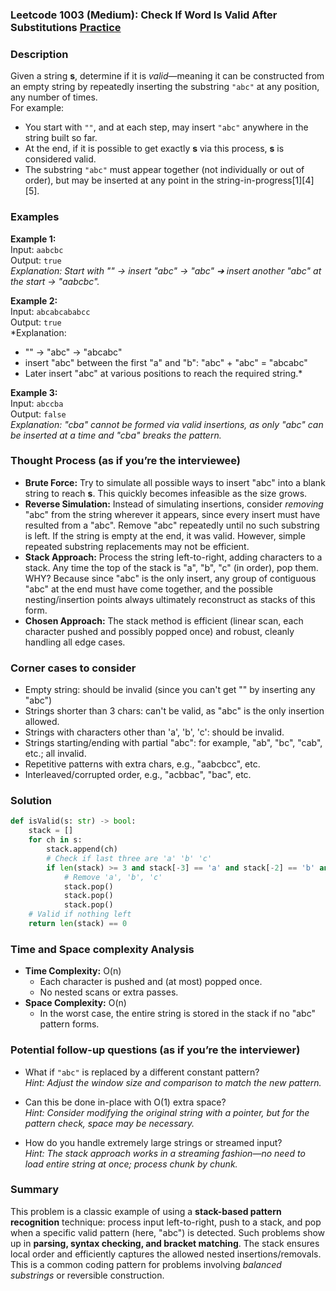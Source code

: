 ### Leetcode 1003 (Medium): Check If Word Is Valid After Substitutions [Practice](https://leetcode.com/problems/check-if-word-is-valid-after-substitutions)

### Description  
Given a string **s**, determine if it is *valid*—meaning it can be constructed from an empty string by repeatedly inserting the substring `"abc"` at any position, any number of times.  
For example:  
- You start with `""`, and at each step, may insert `"abc"` anywhere in the string built so far.  
- At the end, if it is possible to get exactly **s** via this process, **s** is considered valid.  
- The substring `"abc"` must appear together (not individually or out of order), but may be inserted at any point in the string-in-progress[1][4][5].

### Examples  

**Example 1:**  
Input: `aabcbc`  
Output: `true`  
*Explanation: Start with "" → insert "abc" → "abc" ➔ insert another "abc" at the start → "aabcbc".*

**Example 2:**  
Input: `abcabcababcc`  
Output: `true`  
*Explanation:  
- "" → "abc" → "abcabc"  
- insert "abc" between the first "a" and "b": "abc" + "abc" = "abcabc"  
- Later insert "abc" at various positions to reach the required string.*

**Example 3:**  
Input: `abccba`  
Output: `false`  
*Explanation: "cba" cannot be formed via valid insertions, as only "abc" can be inserted at a time and "cba" breaks the pattern.*

### Thought Process (as if you’re the interviewee)  
- **Brute Force:** Try to simulate all possible ways to insert "abc" into a blank string to reach **s**. This quickly becomes infeasible as the size grows.
- **Reverse Simulation:** Instead of simulating insertions, consider *removing* "abc" from the string wherever it appears, since every insert must have resulted from a "abc". Remove "abc" repeatedly until no such substring is left. If the string is empty at the end, it was valid. However, simple repeated substring replacements may not be efficient.
- **Stack Approach:** Process the string left-to-right, adding characters to a stack. Any time the top of the stack is "a", "b", "c" (in order), pop them. WHY? Because since "abc" is the only insert, any group of contiguous "abc" at the end must have come together, and the possible nesting/insertion points always ultimately reconstruct as stacks of this form.  
- **Chosen Approach:** The stack method is efficient (linear scan, each character pushed and possibly popped once) and robust, cleanly handling all edge cases.

### Corner cases to consider  
- Empty string: should be invalid (since you can't get "" by inserting any "abc")
- Strings shorter than 3 chars: can't be valid, as "abc" is the only insertion allowed.
- Strings with characters other than 'a', 'b', 'c': should be invalid.
- Strings starting/ending with partial "abc": for example, "ab", "bc", "cab", etc.; all invalid.
- Repetitive patterns with extra chars, e.g., "aabcbcc", etc.
- Interleaved/corrupted order, e.g., "acbbac", "bac", etc.

### Solution

```python
def isValid(s: str) -> bool:
    stack = []
    for ch in s:
        stack.append(ch)
        # Check if last three are 'a' 'b' 'c'
        if len(stack) >= 3 and stack[-3] == 'a' and stack[-2] == 'b' and stack[-1] == 'c':
            # Remove 'a', 'b', 'c'
            stack.pop()
            stack.pop()
            stack.pop()
    # Valid if nothing left
    return len(stack) == 0
```

### Time and Space complexity Analysis  

- **Time Complexity:** O(n)
  - Each character is pushed and (at most) popped once.  
  - No nested scans or extra passes.
- **Space Complexity:** O(n)
  - In the worst case, the entire string is stored in the stack if no "abc" pattern forms.

### Potential follow-up questions (as if you’re the interviewer)  

- What if `"abc"` is replaced by a different constant pattern?  
  *Hint: Adjust the window size and comparison to match the new pattern.*

- Can this be done in-place with O(1) extra space?  
  *Hint: Consider modifying the original string with a pointer, but for the pattern check, space may be necessary.*

- How do you handle extremely large strings or streamed input?  
  *Hint: The stack approach works in a streaming fashion—no need to load entire string at once; process chunk by chunk.*

### Summary
This problem is a classic example of using a **stack-based pattern recognition** technique: process input left-to-right, push to a stack, and pop when a specific valid pattern (here, "abc") is detected. Such problems show up in **parsing, syntax checking, and bracket matching**. The stack ensures local order and efficiently captures the allowed nested insertions/removals. This is a common coding pattern for problems involving *balanced substrings* or reversible construction.